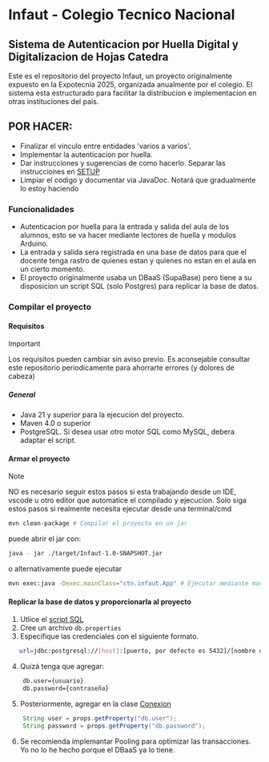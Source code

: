 # Infaut - Colegio Tecnico Nacional

## Sistema de Autenticacion por Huella Digital y Digitalizacion de Hojas Catedra

Este es el repositorio del proyecto Infaut, un proyecto originalmente 
expuesto en la Expotecnia 2025, organizada anualmente por el colegio.
El sistema esta estructurado para facilitar la distribucion e implementacion
en otras instituciones del pais.

## POR HACER:
- Finalizar el vinculo entre entidades 'varios a varios'. 
- Implementar la autenticacion por huella.
- Dar instrucciones y sugerencias de como hacerlo. Separar las instrucciones en [SETUP](setup.md)
- Limpiar el codigo y documentar via JavaDoc. Notará que gradualmente lo estoy haciendo

### Funcionalidades

- Autenticacion por huella para la entrada y salida del aula de los alumnos,
  esto se va hacer mediante lectores de huella y modulos Arduino.
- La entrada y salida sera registrada en una base de datos para que el docente tenga
  rastro de quienes estan y quienes no estan en el aula en un cierto momento.
- El proyecto originalmente usaba un DBaaS (SupaBase) pero tiene a su disposicion un 
  script SQL (solo Postgres) para replicar la base de datos. 

### Compilar el proyecto

#### Requisitos

> [!IMPORTANT]
> Los requisitos pueden cambiar sin aviso previo. Es aconsejable consultar este
> repositorio periodicamente para ahorrarte errores (y dolores de cabeza)

##### General

- Java 21 y superior para la ejecucion del proyecto.
- Maven 4.0 o superior
- PostgreSQL. Si desea usar otro motor SQL como MySQL, debera adaptar el script.

#### Armar el proyecto

> [!NOTE]
> NO es necesario seguir estos pasos si esta trabajando desde un IDE, vscode
> u otro editor que automatice el compilado y ejecucion.
> Solo siga estos pasos si realmente necesita ejecutar desde una terminal/cmd

```sh
mvn clean-package # Compilar el proyecto en un jar
```

puede abrir el jar con:

```sh
java - jar ./target/Infaut-1.0-SNAPSHOT.jar
```

o alternativamente puede ejecutar

```sh
mvn exec:java -Dexec.mainClass="ctn.infaut.App" # Ejecutar mediante maven
```

#### Replicar la base de datos y proporcionarla al proyecto

1. Utlice el [script SQL](crear_DB.sql)
2. Cree un archivo `db.properties`
3. Especifique las credenciales con el siguiente formato.
```sh
   url=jdbc:postgresql://[host]:[puerto, por defecto es 5432]/[nombre de la DB] 
```
4. Quizá tenga que agregar:
```sh
    db.user={usuario}
    db.password={contraseña}
```
5. Posteriormente, agregar en la clase [Conexion](src/main/java/ctn/infaut/connection/Conexion.java)
```java
    String user = props.getProperty("db.user");
    String password = props.getProperty("db.password");
```
6. Se recomienda implemantar Pooling para optimizar las transacciones. Yo no lo he hecho porque el DBaaS ya lo tiene.
